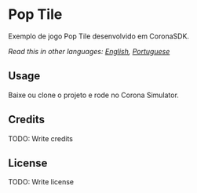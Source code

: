 # Pop Tile

Exemplo de jogo Pop Tile desenvolvido em CoronaSDK.

*Read this in other languages: [English](README.md), [Portuguese](README.pt.md)*

## Usage

Baixe ou clone o projeto e rode no Corona Simulator.

## Credits

TODO: Write credits

## License

TODO: Write license